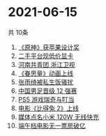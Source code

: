 # 2021-06-15
  共 10条

  <!-- BEGIN -->
  <!-- 最后更新时间:Tue Jun 15 2021 22:10:26 GMT+0000 (Coordinated Universal Time) -->
  1. [《原神》获苹果设计奖](https://www.zhihu.com/search?q=原神)
1. [二手平台现低价显卡](https://www.zhihu.com/search?q=显卡)
1. [河南共青团 浙江卫视](https://www.zhihu.com/search?q=浙江卫视抄袭)
1. [《眷思量》动画上线](https://www.zhihu.com/search?q=眷思量)
1. [张雨绮被私生饭骚扰](https://www.zhihu.com/search?q=张雨绮)
1. [中国男足晋级 12 强赛](https://www.zhihu.com/search?q=中国男足)
1. [PS5 游戏瑞奇与叮当](https://www.zhihu.com/search?q=瑞奇与叮当)
1. [电影《比得兔 2》上线](https://www.zhihu.com/search?q=比得兔2)
1. [媒体点名小米 120W 无线快充](https://www.zhihu.com/search?q=小米快充)
1. [端午档电影无一票房破亿](https://www.zhihu.com/search?q=端午档票房)
  <!-- END -->
  